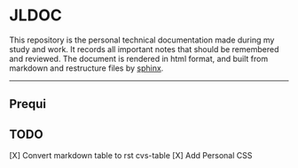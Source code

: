 # **JLDOC**

This repository is the personal technical documentation made during my study and work. It records all important notes that should be remembered and reviewed. The document is rendered in html format, and built from markdown and restructure files by [sphinx](https://github.com/leon-lee-jl/JLDoc.git).

----------------------------------
## Prequi

## TODO
[X] Convert markdown table to rst cvs-table
[X] Add Personal CSS
